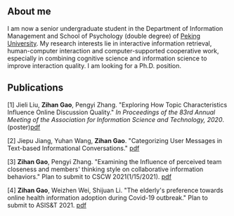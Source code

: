 ## About me


I am now a senior undergraduate student in the Department of Information Management and School of Psychology (double degree) of [Peking University](https://english.pku.edu.cn/). My research interests lie in interactive information retrieval, human-computer interaction and computer-supported cooperative work, especially in combining cognitive science and information science to improve interaction quality. I am looking for a Ph.D. position.


## Publications
[1]	Jieli Liu, **Zihan Gao**, Pengyi Zhang. "Exploring How Topic Characteristics Influence Online Discussion Quality." _In Proceedings of the 83rd Annual Meeting of the Association for Information Science and Technology, 2020_.(poster)[pdf](zihanngao.github.io/publications/poster_1.pdf)

[2] Jiepu Jiang, Yuhan Wang, **Zihan Gao**. "Categorizing User Messages in Text-based Informational Conversations." [pdf](zihanngao.github.io/publications/fullpaper_3.pdf)

[3] **Zihan Gao**, Pengyi Zhang. "Examining the Influence of perceived team closeness and members' thinking style on collaborative information behaviors." Plan to submit to CSCW 2021(1/15/2021). [pdf](zihanngao.github.io/publications/fullpaper_1.pdf)

[4] **Zihan Gao**, Weizhen Wei, Shijuan Li. "The elderly's preference towards online health information adoption during Covid-19 outbreak." Plan to submit to ASIS&T 2021. [pdf](zihanngao.github.io/publications/fullpaper_2.pdf) 


